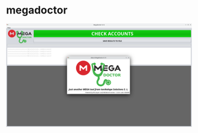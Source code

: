 # megadoctor

<p align="center"><img src="https://github.com/tonikelope/megadoctor/raw/main/screenshot.png"></p>
